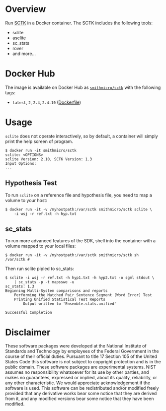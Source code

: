 # Overview

Run [SCTK](http://www.nist.gov/itl/iad/mig/tools.cfm) in a Docker container.  The SCTK includes the following tools:
* sclite
* asclite
* sc_stats
* rover
* and more...

# Docker Hub
The image is available on Docker Hub as [`smithmicro/sctk`](https://hub.docker.com/r/smithmicro/sctk/) with the following tags:

  * `latest`, `2`, `2.4`, `2.4.10` ([Dockerfile](https://github.com/smithmicro/sctk/blob/master/Dockerfile))


# Usage
`sclite` does not operate interactively, so by default, a container will simply print the help screen of program.

```
$ docker run -it smithmicro/sctk
sclite: <OPTIONS>
sclite Version: 2.10, SCTK Version: 1.3
Input Options:
...
```

## Hypothesis Test
To run `sclite` on a reference file and hypothesis file, you need to map a volume to your host:
```
$ docker run -it -v /myhostpath:/var/sctk smithmicro/sctk sclite \
    -i wsj -r ref.txt -h hyp.txt
```

## sc_stats
To run more advanced features of the SDK, shell into the container with a volume mapped to your local files:
```
$ docker run -it -v /myhostpath:/var/sctk smithmicro/sctk sh
/var/sctk #
```
Then run sclite pipled to sc_stats:
```
$ sclite -i wsj -r ref.txt -h hyp1.txt -h hyp2.txt -o sgml stdout \
    | sc_stats -p -t mapsswe -u
sc_stats: 1.3
Beginning Multi-System comparisons and reports
    Performing the Matched Pair Sentence Segment (Word Error) Test
    Printing Unified Statistical Test Reports
        Output written to 'Ensemble.stats.unified'

Successful Completion
```


# Disclaimer

These software packages were developed at the National Institute of Standards and Technology by employees of the Federal Government in the course of their official duties. Pursuant to title 17 Section 105 of the United States Code this software is not subject to copyright protection and is in the public domain. These software packages are experimental systems.  NIST assumes no responsibility whatsoever for its use by other parties, and makes no guarantees, expressed or implied, about its quality, reliability, or any other characteristic. We would appreciate acknowledgement if the software is used. This software can be redistributed and/or modified freely provided that any derivative works bear some notice that they are derived from it, and any modified versions bear some notice that they have been modified.
